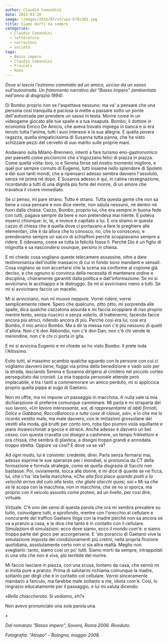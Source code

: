 ```yaml
---
author: Claudio Comandini
date: 2015-03-28
image: /images/2016/07/atropo-678x381.jpg
title: Siamo morti da sempre
categories:
  - Claudio Comandini
  - letteratura
  - narrazioni
  - società
tags:
  - Basso impero
  - Claudio Comandini
  - Frascati
  - Roma
---
```


*Dove si lascia l'estremo commiato ad un amico, ucciso da un sasso sull'autostrada. Un frammento narrativo del "Basso Impero" (ambientato nell'anno di disgrazia 1994).*

Di Bombo proprio non se l'aspettava nessuno: ma va' a pensare che una persona così tranquilla e paciosa si mette a passare sotto un ponte dell'autostrada per prendere un sasso in testa. Morire come in un videogame giocato alle tue spalle e a tua insaputa. Bombo, il dottore in economia Enrico De Amicis, che aveva trovato impiego in banca e si era tenuto tutta l'anima, tutti i suoi interessi e la sua allegria. E quella povera ragazza, quella simpaticissima di Susanna tutta panna, che ha visto schizzare pezzi del cervello di suo marito sulle proprie mani.

Andavano sulla Milano-Brennero, intenti a fare turismo eno-gastronomico per paesetti come piccioncini che s'ingozzano felici di piazza in piazza. Come quella volta: loro, io e Serena forse nel nostro momento migliore, e quel pur sempre cornuto di Eugenio, tutti insieme nello splendore di Spoleto e dei suoi tanti mondi, che a ripensarci adesso sembra davvero l'assoluto, senza né prima né dopo. E Susanna adesso è qui, in calma rassegnazione, ricordando a tutti di una dignità più forte del morire, di un amore che travalica il vivere immediato.

Se ci penso, mi pare strano. Tutto è strano. Tutta questa gente che non sa bene a cosa pensare e non dice niente, non saluta nessuno, né dentro né fuori dalla chiesa. Cazzo, Bombo, proprio lui, che era sempre in buona fede con tutti, pagava sempre da bere e non pretendeva mai niente. E poteva esserci chiunque: io, te, e invece è capitato a lui. E ora stiamo in questa cazzo di chiesa che è quella dove ci portavano a fare le preghiere alle elementari, che è da allora che lo conosco, no, che lo conoscevo, e prendevamo sempre un sacco di schiaffoni perché scoppiavamo sempre a ridere. E ridevamo, come se tutta la felicità fosse lì. Perché Dio è un figlio di mignotta e sa nascondersi ovunque, persino in chiesa.

E mi chiedo cosa vogliano queste telecamere assassine, oltre a dare testimonianza dell'inutile massacro di cui in fondo sono mandanti e sensali. Cosa vogliano se non accertarsi che la scena sia conforme al copione già deciso, e che ognuno si convinca della necessità di mantenere ordine e disciplina, chiaramente garantiti dalla politica e dall'informazione. Se mi si avvicinano le acchiappo e le distruggo. Se mi si avvicinano meno a tutti. Se mi si avvicinano faccio un macello.

Mi si avvicinano, non mi muovo neppure. Vorrei ridere, vorrei semplicemente ridere. Spero che qualcuno, zitto zitto, mi sorprenda alle spalle, dica qualche cazzatona assurda e mi faccia scoppiare di riso proprio mentre tento, senza riuscirci e senza volerlo, di trattenermi, facendo facce ancora più atroci, ridendo ancora di più. Perché così era lui, così era Bombo, il mio amico Bombo. Ma a dir la messa non c'è più nessuno di quelli d'allora. Non c'è don Abbondio, non c'è don Dan, non c'è chi vende le merendine, non c'è chi ci porta in gita.

E mi si avvicina Eugenio e mi chiede se ho visto Bombo. Il prete loda l'Altissimo.

Evito tutti, al massimo scambio qualche sguardo con le persone con cui ci vogliamo davvero bene, fuggo via prima della benedizione e vado solo per la strada, lasciando Serena e Susanna dirigersi al cimitero nel piccolo corteo perseguitato dai cronisti. La mia trappola personale attende però implacabile, e tra i tanti a commemorare un amico perduto, mi si appiccica proprio quella pippa al sugo di Gaetano.

Non mi offre, ma mi impone un passaggio in macchina. A nulla vale la mia dichiarazione di preferire comunque camminare. Mi parla e mi straparla del suo lavoro, *«Un lavoro interessante, sai, di rappresentante di abiti firmati, Dolce e Gabbana, RoccoBarocco e tutte cose di classe, sai»*, e io che me lo ricordo vestito male, ma male davvero, con le imitazioni grossolane dei vestiti alla moda, già brutti per conto loro, roba tipo piumini viola squillante e jeans invarecchinati a gocce e strisce. Anche adesso è davvero un bel cesso, con questa cravatta coi disegni a cashmere, un tempo frikkettoni e ora chissà, che sembra di plastica, a disegni troppo grandi e annodata troppo stretta. Oppure va così? E dove va se va?

Ad ogni modo, lui è convinto: credente, direi. Parla senza fermarsi mai, adesso esprime le sue speranze per i mondiali, si pronuncia da CT della formazione e formula strategie, come se quella disgrazia di Sacchi non bastasse. Poi, ovviamente, tocca alle donne, e mi dice di quante se ne ficca, lui, che c'ha 'sta bella macchina, *«Che alla fica piace quando piotti e la velocità arriva dal culo alla testa, che gliela stacchi quasi, sai.»* Mi sa che se le scopa con la macchina, non in macchina, che se no si sporca, ma proprio con il veicolo assunto come protesi, ad un livello, per così dire, virtuale.

Virtuale. C'è uno dei sensi di questa parola che ora mi sembra prevalere su tutto, coinvolgere tutti, e sprofondo, mentre con l'orecchio al cellulare e noncurante del traffico Gaetano litiga con la madre perché non sa ancora se va a pranzo a casa, e le dice che tanto è in contatto con il cellulare. Simulazioni di simulazioni: ecco dove siamo, ecco il mondo com'è: e siamo troppo parte del gioco per accorgersene. E 'sto poraccio di Gaetano vive la simulazione imposta dei condizionamenti più cretini, nella propria finzione quotidiana, assolutamente certo non vi sia altra realtà. Meglio non svegliarlo: tanto, siamo così un po' tutti. Siamo morti da sempre, intrappolati in una vita che non è viva, più terribile del morire.

Mi faccio lasciare in piazza, con una scusa, lontano da casa, che sennò mi si invita pure a pranzo. Prima di salutarmi richiama comunque la madre, soltanto per dirgli che è in contatto col cellulare. Vorrei sinceramente mandarlo a fanculo, ma farebbe male soltanto a me, idiota com'è. Così, lo ringrazio educatamente per il passaggio, e lui mi saluta dicendo:

*«Bella chiaccherata. Si vediamo, eh?»*

Non avevo pronunciato una sola parola una.

•

*Dal romanzo "Basso impero", Sovera, Roma 2006. Riveduto.*

*Fotografia: "Atropo" - Bologna, maggio 2008.*
